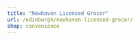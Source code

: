 ```yaml
---
title: "Newhaven Licensed Grocer"
url: /edinburgh/newhaven-licensed-grocer/
shop: convenience
---
```

